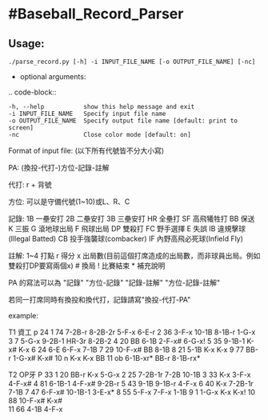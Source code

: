 #Baseball_Record_Parser
======================
Usage: 
----------
    ./parse_record.py [-h] -i INPUT_FILE_NAME [-o OUTPUT_FILE_NAME] [-nc]

* optional arguments:

.. code-block::

    -h, --help           show this help message and exit
    -i INPUT_FILE_NAME   Specify input file name
    -o OUTPUT_FILE_NAME  Specify output file name [default: print to screen]
    -nc                  Close color mode [default: on]



Format of input file: (以下所有代號皆不分大小寫)

PA: (換投-代打-)方位-記錄-註解
  
  代打: r + 背號
  
  方位: 可以是守備代號(1~10)或L、R、C
  
  記錄: 1B  一壘安打
        2B  二壘安打
        3B  三壘安打
        HR  全壘打
        SF  高飛犧牲打
        BB  保送
        K   三振
        G   滾地球出局
        F   飛球出局
        DP  雙殺打
        FC  野手選擇
        E   失誤
        IB  違規擊球(Illegal Batted)
        CB  投手強襲球(combacker)
        IF  內野高飛必死球(Infield Fly)
        
  註解: 1~4 打點
        r   得分
        x   出局數(目前這個打席造成的出局數，而非球員出局。例如雙殺打DP要寫兩個x)
        #   換局
        !   比賽結束
        *   補充說明
        
PA 的寫法可以為 "記錄"
                "方位-記錄"
                "記錄-註解"
                "方位-記錄-註解"

若同一打席同時有換投和換代打，記錄請寫"換投-代打-PA"


example:

T1  資工
p   24
1   74  7-2B-r      8-2B-2r     5-F-x       6-E-r
2   36  3-F-x       10-1B       8-1B-r      1-G-x
3   7   5-G-x       9-2B-1      HR-3r       8-2B-2
4   20  BB          6-1B        2-F-x#      6-G-x!
5   35  9-1B-1      K-x#        K-x
6   24  6-E         6-F-x       7-1B
7   29  10-F-x#     BB          8-1B
8   21  5-1B        K-x         K-x
9   77  BB-r        1-G-x#      K-x#
10  n   K-x         K-x         BB
11  ob  6-1B-xr*    BB-r        8-1B-rx*

T2 OP牙
P   33
1   20  BB-r    K-x     5-G-x
2   25  7-2B-1r 7-2B    10-1B
3   33  K-x     3-F-x   4-F-x#
4   81  6-1B-1  4-F-x#  9-2B-r
5   43  9-1B    9-1B-r  4-F-x
6   40  K-x     7-2B-1r 7-1B
7   47  6-F-x#  10-1B-1 3-E-x*
8   55  5-F-x   7-F-x   1-1B
9   1   1-G-x   K-x     K-x!
10  88  10-F-x# K-x#    
11  66  4-1B    4-F-x

